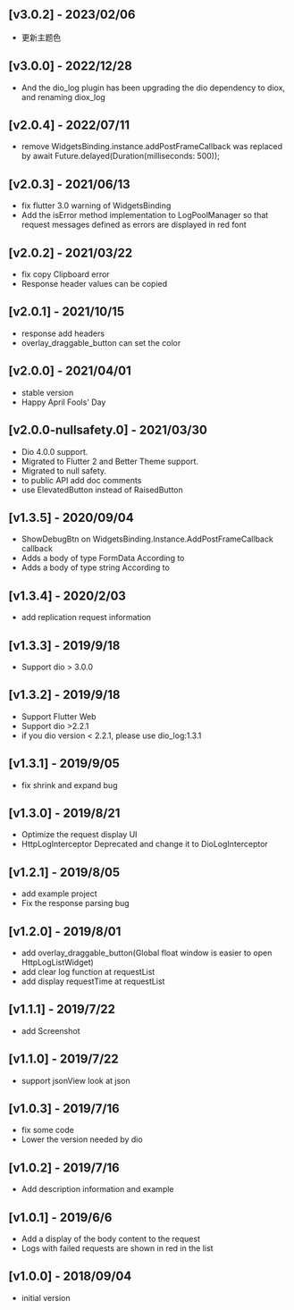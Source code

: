 ## [v3.0.2] - 2023/02/06
* 更新主题色
## [v3.0.0] - 2022/12/28
* And the dio_log plugin has been upgrading the dio dependency to diox, and renaming diox_log
## [v2.0.4] - 2022/07/11
* remove WidgetsBinding.instance.addPostFrameCallback was replaced by await Future.delayed(Duration(milliseconds: 500));
## [v2.0.3] - 2021/06/13
* fix flutter 3.0 warning of WidgetsBinding
* Add the isError method implementation to LogPoolManager so that request messages defined as errors are displayed in red font
## [v2.0.2] - 2021/03/22
* fix copy Clipboard error
* Response header values can be copied
## [v2.0.1] - 2021/10/15
* response add headers
* overlay_draggable_button can set the color
## [v2.0.0] - 2021/04/01
* stable version
* Happy April Fools' Day
## [v2.0.0-nullsafety.0] - 2021/03/30
* Dio 4.0.0 support.
* Migrated to Flutter 2 and Better Theme support.
* Migrated to null safety.
* to public API add doc comments
* use ElevatedButton instead of RaisedButton
## [v1.3.5] - 2020/09/04
* ShowDebugBtn on WidgetsBinding.Instance.AddPostFrameCallback callback
* Adds a body of type FormData According to
* Adds a body of type string According to
## [v1.3.4] - 2020/2/03
* add replication request information
## [v1.3.3] - 2019/9/18
* Support dio > 3.0.0
## [v1.3.2] - 2019/9/18
* Support Flutter Web
* Support dio >2.2.1
* if you dio version < 2.2.1, please use dio_log:1.3.1
## [v1.3.1] - 2019/9/05
* fix shrink and expand bug
## [v1.3.0] - 2019/8/21
* Optimize the request display UI
* HttpLogInterceptor Deprecated and change it to DioLogInterceptor
## [v1.2.1] - 2019/8/05
* add example project
* Fix the response parsing bug
## [v1.2.0] - 2019/8/01
* add overlay_draggable_button(Global float window is easier to open HttpLogListWidget)
* add clear log function at requestList
* add display requestTime at requestList
## [v1.1.1] - 2019/7/22
* add Screenshot
## [v1.1.0] - 2019/7/22
* support jsonView look at json
## [v1.0.3] - 2019/7/16
* fix some code
* Lower the version needed by dio
## [v1.0.2] - 2019/7/16
* Add description information and example
## [v1.0.1] - 2019/6/6
* Add a display of the body content to the request
* Logs with failed requests are shown in red in the list
## [v1.0.0] - 2018/09/04

* initial version
